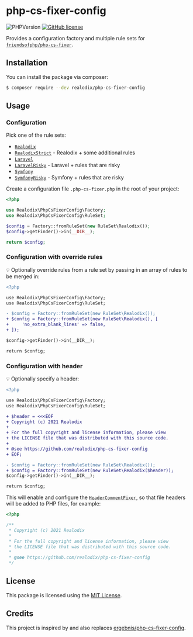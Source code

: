 # php-cs-fixer-config

![PHPVersion](https://img.shields.io/badge/PHP-^7.3|^8-777BB4.svg?style=flat-square)
[![GitHub license](https://img.shields.io/github/license/realodix/PHP-CS-Fixer-Config.svg?style=flat-square)](/LICENSE)

Provides a configuration factory and multiple rule sets for [`friendsofphp/php-cs-fixer`](http://github.com/FriendsOfPHP/PHP-CS-Fixer).

## Installation

You can install the package via composer:

```sh
$ composer require --dev realodix/php-cs-fixer-config
```

## Usage

### Configuration

Pick one of the rule sets:

* [`Realodix`](src/RuleSet/Realodix.php)
* [`RealodixStrict`](src/RuleSet/RealodixStrict.php) - Realodix + some additional rules
* [`Laravel`](src/RuleSet/Laravel.php)
* [`LaravelRisky`](src/RuleSet/LaravelRisky.php) - Laravel + rules that are risky
* [`Symfony`](src/RuleSet/Symfony.php)
* [`SymfonyRisky`](src/RuleSet/SymfonyRisky.php) - Symfony + rules that are risky


Create a configuration file `.php-cs-fixer.php` in the root of your project:

```php
<?php

use Realodix\PhpCsFixerConfig\Factory;
use Realodix\PhpCsFixerConfig\RuleSet;

$config = Factory::fromRuleSet(new RuleSet\Realodix());
$config->getFinder()->in(__DIR__);

return $config;
```

### Configuration with override rules

:bulb: Optionally override rules from a rule set by passing in an array of rules to be merged in:

```diff
<?php

use Realodix\PhpCsFixerConfig\Factory;
use Realodix\PhpCsFixerConfig\RuleSet;

- $config = Factory::fromRuleSet(new RuleSet\Realodix());
+ $config = Factory::fromRuleSet(new RuleSet\Realodix(), [
+     'no_extra_blank_lines' => false,
+ ]);

$config->getFinder()->in(__DIR__);

return $config;
```

### Configuration with header

:bulb: Optionally specify a header:

```diff
<?php

use Realodix\PhpCsFixerConfig\Factory;
use Realodix\PhpCsFixerConfig\RuleSet;

+ $header = <<<EOF
+ Copyright (c) 2021 Realodix
+ 
+ For the full copyright and license information, please view
+ the LICENSE file that was distributed with this source code.
+ 
+ @see https://github.com/realodix/php-cs-fixer-config
+ EOF;

- $config = Factory::fromRuleSet(new RuleSet\Realodix());
+ $config = Factory::fromRuleSet(new RuleSet\Realodix($header));
$config->getFinder()->in(__DIR__);

return $config;
```

This will enable and configure the [`HeaderCommentFixer`](https://github.com/FriendsOfPHP/PHP-CS-Fixer/blob/3.0/src/Fixer/Comment/HeaderCommentFixer.php), so that
file headers will be added to PHP files, for example:

```php
<?php

/**
 * Copyright (c) 2021 Realodix
 *
 * For the full copyright and license information, please view
 * the LICENSE file that was distributed with this source code.
 *
 * @see https://github.com/realodix/php-cs-fixer-config
 */
```

## License

This package is licensed using the [MIT License](/LICENSE).

## Credits

This project is inspired by and also replaces [ergebnis/php-cs-fixer-config](https://github.com/ergebnis/php-cs-fixer-config).
